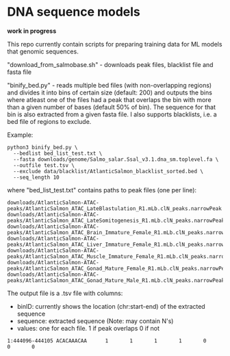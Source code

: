 # DNA sequence models

**work in progress**

This repo currently contain scripts for preparing training data for ML models that genomic sequences.

"download_from_salmobase.sh" - downloads peak files, blacklist file and fasta file

"binify_bed.py" - reads multiple bed files (with non-overlapping regions) and divides it into bins of certain size (default: 200) and outputs the bins where atleast one of the files had a peak that overlaps the bin with more than a given number of bases (default 50% of bin). The sequence for that bin is also extracted from a given fasta file. I also supports blacklists, i.e. a bed file of regions to exclude.


Example:

```{sh}
python3 binify_bed.py \
  --bedlist bed_list_test.txt \
  --fasta downloads/genome/Salmo_salar.Ssal_v3.1.dna_sm.toplevel.fa \
  --outfile test.tsv \
  --exclude data/blacklist/AtlanticSalmon_blacklist_sorted.bed \
  --seq_length 10
```

where "bed_list_test.txt" contains paths to peak files (one per line):

```
downloads/AtlanticSalmon-ATAC-peaks/AtlanticSalmon_ATAC_LateBlastulation_R1.mLb.clN_peaks.narrowPeak
downloads/AtlanticSalmon-ATAC-peaks/AtlanticSalmon_ATAC_LateSomitogenesis_R1.mLb.clN_peaks.narrowPeak
downloads/AtlanticSalmon-ATAC-peaks/AtlanticSalmon_ATAC_Brain_Immature_Female_R1.mLb.clN_peaks.narrowPeak
downloads/AtlanticSalmon-ATAC-peaks/AtlanticSalmon_ATAC_Liver_Immature_Female_R1.mLb.clN_peaks.narrowPeak
downloads/AtlanticSalmon-ATAC-peaks/AtlanticSalmon_ATAC_Muscle_Immature_Female_R1.mLb.clN_peaks.narrowPeak
downloads/AtlanticSalmon-ATAC-peaks/AtlanticSalmon_ATAC_Gonad_Mature_Female_R1.mLb.clN_peaks.narrowPeak
downloads/AtlanticSalmon-ATAC-peaks/AtlanticSalmon_ATAC_Gonad_Mature_Male_R1.mLb.clN_peaks.narrowPeak
```

The output file is a .tsv file with columns:

* binID: currently shows the location (chr:start-end) of the extracted sequence
* sequence: extracted sequence (Note: may contain N's)
* values: one for each file. 1 if peak overlaps 0 if not

```
1:444096-444105 ACACAAACAA      1       1       1       1       0       0       0
```



